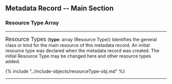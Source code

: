 ## Metadata Record -- Main Section
### Resource Type Array
---

<span class="md-panel" style="font-size: larger">Resource Types</span> <i class="fa fa-asterisk required" title="Required"> </i> {**type**: array (<span class="md-panel">Resource Type</span>)} Identifies the general class or kind for the main resource of this metadata record. An initial resource type was declared when the metadata record was created.  The initial <span class="md-panel">Resource Type</span> may be changed here and other resource types added.

{% include "../include-objects/resourceType-obj.md" %}

---
